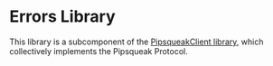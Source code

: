 # Errors Library

This library is a subcomponent of the [PipsqueakClient library](../PipsqueakClient/README.md),
which collectively implements the Pipsqueak Protocol.

